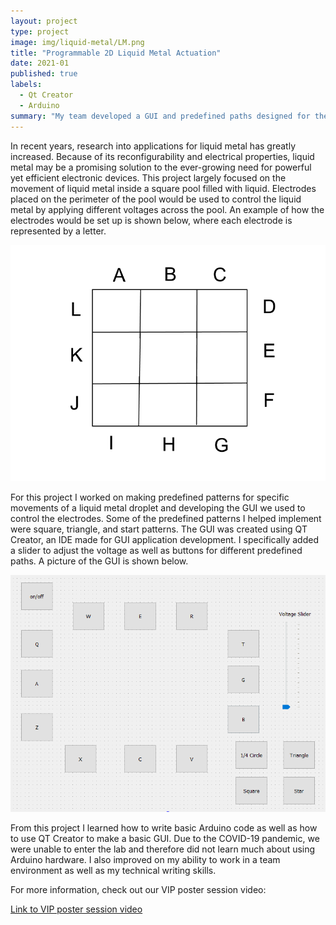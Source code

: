 ```yaml
---
layout: project
type: project
image: img/liquid-metal/LM.png
title: "Programmable 2D Liquid Metal Actuation"
date: 2021-01
published: true
labels:
  - Qt Creator
  - Arduino
summary: "My team developed a GUI and predefined paths designed for the movement of a droplet of liquid metal in a 2D plane. I worked on this project for the class ENGR 296 as part of the Liquid-Metal Electronics Vertically Integrated Projects (VIP) team. "
---
```


In recent years, research into applications for liquid metal has greatly increased. Because of its reconfigurability and electrical properties, liquid metal may be a promising solution to the ever-growing need for powerful yet efficient electronic devices. This project largely focused on the movement of liquid metal inside a square pool filled with liquid. Electrodes placed on the perimeter of the pool would be used to control the liquid metal by applying different voltages across the pool. An example of how the electrodes would be set up is shown below, where each electrode is represented by a letter.

<img class="img-fluid" src="../img/liquid-metal/lmGridTemplate.png">

For this project I worked on making predefined patterns for specific movements of a liquid metal droplet and developing the GUI we used to control the electrodes. Some of the predefined patterns I helped implement were square, triangle, and start patterns. The GUI was created using QT Creator, an IDE made for GUI application development. I specifically added a slider to adjust the voltage as well as buttons for different predefined paths. A picture of the GUI is shown below.

<img class="img-fluid" src="../img/liquid-metal/VoltageSliderGUI.PNG">

From this project I learned how to write basic Arduino code as well as how to use QT Creator to make a basic GUI. Due to the COVID-19 pandemic, we were unable to enter the lab and therefore did not learn much about using Arduino hardware. I also improved on my ability to work in a team environment as well as my technical writing skills. 

For more information, check out our VIP poster session video:

[Link to VIP poster session video](https://manoa.hawaii.edu/uh-vip/poster-sessions/spring-2021-poster-session/#TOC-Liquid-Metal-Electronics-VIP)
